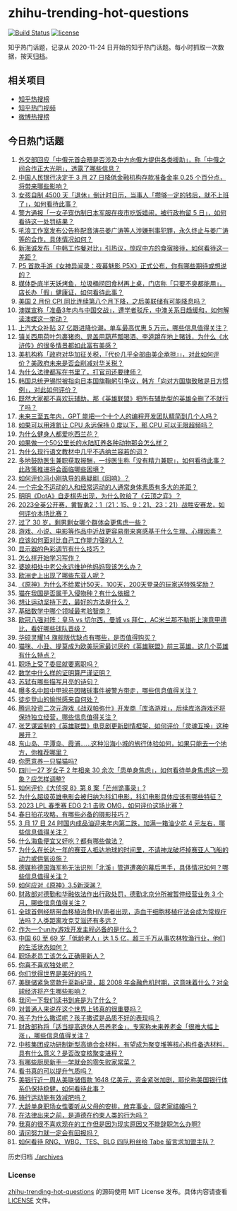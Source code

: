# zhihu-trending-hot-questions

[![Build Status](https://github.com/justjavac/zhihu-trending-hot-questions/workflows/ci/badge.svg?branch=master)](https://github.com/justjavac/zhihu-trending-hot-questions/actions)
[![license](https://img.shields.io/github/license/justjavac/zhihu-trending-hot-questions)](https://github.com/justjavac/zhihu-trending-hot-questions/blob/master/LICENSE)

知乎热门话题，记录从 2020-11-24
日开始的知乎热门话题。每小时抓取一次数据，按天[归档](./archives)。

## 相关项目

- [知乎热搜榜](https://github.com/justjavac/zhihu-trending-top-search)
- [知乎热门视频](https://github.com/justjavac/zhihu-trending-hot-video)
- [微博热搜榜](https://github.com/justjavac/weibo-trending-hot-search)

## 今日热门话题

<!-- BEGIN -->
<!-- 最后更新时间 Sat Mar 18 2023 09:40:43 GMT+0800 (China Standard Time) -->

1. [外交部回应「中俄元首会晤是否涉及中方向俄方提供各类援助」，称「中俄之间合作正大光明」，透露了哪些信息？](https://www.zhihu.com/question/590180273)
1. [中国人民银行决定于 3 月 27 日降低金融机构存款准备金率 0.25 个百分点，将带来哪些影响？](https://www.zhihu.com/question/590192359)
1. [女孩自制 4500 天「退休」倒计时日历，当事人「攒够一定的钱后，就不上班了」，如何看待此事？](https://www.zhihu.com/question/589718058)
1. [警方通报「一女子穿仿制日本军服在夜市吃饭嬉闹，被行政拘留 5 日」，如何看待这一处罚结果？](https://www.zhihu.com/question/590135182)
1. [吼浪工作室发布公告称配音演员姜广涛等人涉嫌刑事犯罪，永久终止与姜广涛等的合作，具体情况如何？](https://www.zhihu.com/question/590186792)
1. [新海诚发布「中韩工作餐对比」引热议，惊叹中方的食宿接待，如何看待这一差距？](https://www.zhihu.com/question/590175332)
1. [P5 首款手游《女神异闻录：夜幕魅影 P5X》正式公布，你有哪些期待或想说的？](https://www.zhihu.com/question/590062687)
1. [媒体卧底半天妖烤鱼，垃圾桶捞回食材再上桌，门店称「只要不臭都能用」，店长办「假」健康证，如何看待此事？](https://www.zhihu.com/question/590134918)
1. [美国 2 月份 CPI 同比连续第八个月下降，之后美联储有可能降息吗？](https://www.zhihu.com/question/589755293)
1. [澳媒宣称「准备3年内与中国交战」，遭学者驳斥，中澳关系日趋缓和，如何解读澳媒这一举动？](https://www.zhihu.com/question/590183570)
1. [上汽大众补贴 37 亿跟进降价潮，单车最高优惠 5 万元，哪些信息值得关注？](https://www.zhihu.com/question/590115276)
1. [镇关西用荷叶包裹猪肉、晁盖用葫芦瓢喝酒、李逵蹲在地上赌钱，为什么《水浒传》的很多情景都如此富有美感？](https://www.zhihu.com/question/570019489)
1. [美机构称「政府对华加征关税，『代价几乎全部由美企承担』」，对此如何评价？美政府未来是否会削减对华关税？](https://www.zhihu.com/question/590044904)
1. [为什么法律都写在书里了，打官司还要律师？](https://www.zhihu.com/question/589249552)
1. [韩国总统尹锡悦被指向日本国旗鞠躬引争议，韩方「向对方国旗致敬是日方惯例」，对此如何评价？](https://www.zhihu.com/question/590140747)
1. [既然大家都不喜欢玩辅助，那《英雄联盟》把所有辅助型的英雄全删了不就行了吗？](https://www.zhihu.com/question/583112881)
1. [未来三至五年内，GPT 能把一个十个人的编程开发团队精简到几个人吗？](https://www.zhihu.com/question/589904843)
1. [如果可以用液氮让 CPU 永远保持 0 度以下，那 CPU 可以无限超频吗？](https://www.zhihu.com/question/589892451)
1. [为什么健身人都爱吃西兰花？](https://www.zhihu.com/question/587455376)
1. [如果做一个50公里长的水陆缸养各种动物那会怎么样？](https://www.zhihu.com/question/589587890)
1. [为什么现行语文教材中几乎不选纳兰容若的词？](https://www.zhihu.com/question/27292549)
1. [多地鼓励医生兼职获取报酬，一线医生称「没有精力兼职」，如何看待此事？此政策推进将会面临哪些困境？](https://www.zhihu.com/question/590126513)
1. [如何评价冯小刚执导的悬疑剧《回响》？](https://www.zhihu.com/question/574884590)
1. [一个完全不运动的人和经常运动的人通常身体素质有多大的差距？](https://www.zhihu.com/question/31694741)
1. [明明《DotA》自走棋先出现，为什么败给了《云顶之弈》？](https://www.zhihu.com/question/589316835)
1. [2023全英公开赛，黄智勇2：1（21：15、9：21、23：21）战胜安赛龙，如何评价本场比赛？](https://www.zhihu.com/question/590066611)
1. [过了 30 岁，剩男剩女哪个群体会更焦虑一些？](https://www.zhihu.com/question/586919998)
1. [游戏、小说、电影等作品中近战更容易带来爽感基于什么生理、心理因素？](https://www.zhihu.com/question/589932990)
1. [应该如何面对比自己工作能力强的人？](https://www.zhihu.com/question/586770135)
1. [显示器的色彩调节有什么技巧？](https://www.zhihu.com/question/589566197)
1. [怎么样开始学习写作？](https://www.zhihu.com/question/475786728)
1. [婆媳相处中老公永远维护他妈妈我该怎么办？](https://www.zhihu.com/question/380597568)
1. [欧洲史上出现了哪些东亚人呢？](https://www.zhihu.com/question/589931505)
1. [《原神》为什么不给累计50天，100天，200天登录的玩家送特殊奖励？](https://www.zhihu.com/question/590015623)
1. [猫在我国是否属于入侵物种？有什么依据？](https://www.zhihu.com/question/589624372)
1. [想让运动坚持下去，最好的方法是什么？](https://www.zhihu.com/question/585937132)
1. [基础数学中哪个领域最考验智商？](https://www.zhihu.com/question/589273570)
1. [欧冠八强对阵：皇马 vs 切尔西，曼城 vs 拜仁，AC米兰那不勒斯上演意甲德比，看好哪些球队晋级？](https://www.zhihu.com/question/590226354)
1. [华硕灵耀14 旗舰版优缺点有哪些，是否值得购买？](https://www.zhihu.com/question/590053752)
1. [猫咪、小丑、提莫成为欧美玩家最讨厌的《英雄联盟》前三英雄，这几个英雄有什么特点？](https://www.zhihu.com/question/589920939)
1. [职场上受了委屈就要离职吗？](https://www.zhihu.com/question/584116148)
1. [数学中什么样的证明算严谨证明？](https://www.zhihu.com/question/589540618)
1. [苏轼有哪些描写月亮的诗句？](https://www.zhihu.com/question/583007070)
1. [曝多名中超中甲球员因赌球事件被警方带走，哪些信息值得关注？](https://www.zhihu.com/question/590185420)
1. [徒步登山的愉悦感来自何处？](https://www.zhihu.com/question/588085905)
1. [腾讯投资二次元游戏《战双帕弥什》开发商「库洛游戏」，后续库洛游戏还将保持独立经营，哪些信息值得关注？](https://www.zhihu.com/question/590168310)
1. [张艺谋监制的《英雄联盟》电竞剧更新剧情框架，如何评价「灵魂互换」这种展开？](https://www.zhihu.com/question/589921578)
1. [东山岛、平潭岛、霞浦......这种沿海小城的旅行体验如何，如果只能去一个地方，你推荐哪里？](https://www.zhihu.com/question/588296625)
1. [你愿意养一只猫猫吗?](https://www.zhihu.com/question/588390775)
1. [四川一27 岁女子 2 年相亲 30 余次「患单身焦虑」，如何看待单身焦虑这一现象？应怎样调整?](https://www.zhihu.com/question/589976780)
1. [如何评价《大侦探 8》第 8 案「芒州诡事录」?](https://www.zhihu.com/question/589905458)
1. [为什么超级英雄电影会被归纳为科幻电影，科幻电影具体应该有哪些特征？](https://www.zhihu.com/question/388774899)
1. [2023 LPL 春季赛 EDG 2:1 击败 OMG，如何评价这场比赛？](https://www.zhihu.com/question/590231976)
1. [春日拍花攻略，有哪些必备的摄影技巧？](https://www.zhihu.com/question/589915697)
1. [3 月 17 日 24 时国内成品油迎来年内第二跌，加满一箱油少花 4 元左右，哪些信息值得关注？](https://www.zhihu.com/question/590107332)
1. [什么海鱼便宜又好吃？都有哪些做法？](https://www.zhihu.com/question/320233121)
1. [为什么在长达一年的赛亚人抵达地球的时间里，不请神龙破坏掉赛亚人飞船的动力或供氧设施？](https://www.zhihu.com/question/588783811)
1. [德媒称德国海军称无法识别「北溪」管道遭袭的幕后黑手，具体情况如何？哪些信息值得关注？](https://www.zhihu.com/question/590115611)
1. [如何应对《原神》3.5新深渊？](https://www.zhihu.com/question/589927150)
1. [财政部对德勤和华融依法作出行政处罚，德勤北京分所被暂停经营业务 3 个月，哪些信息值得关注？](https://www.zhihu.com/question/590185632)
1. [全球首例经脐带血移植治愈HIV患者出现，造血干细胞移植疗法会成为常规疗法吗？人类距离攻克艾滋还有多远？](https://www.zhihu.com/question/590105619)
1. [作为一个unity游戏开发主程必备的是什么？](https://www.zhihu.com/question/298105974)
1. [中国 60 至 69 岁「低龄老人」达 1.5 亿，超三千万从事农林牧渔行业，他们的生活状态如何？](https://www.zhihu.com/question/590114423)
1. [职场老员工该怎么正确带新人？](https://www.zhihu.com/question/583244393)
1. [你喜不喜欢独处呢？](https://www.zhihu.com/question/589517570)
1. [你们觉得世界是美好的吗？](https://www.zhihu.com/question/589860557)
1. [美联储紧急贷款升至新纪录，超 2008 年金融危机时期，这意味着什么？对全球经济将产生哪些影响？](https://www.zhihu.com/question/590145912)
1. [我问一下我们读书到底是为了什么？](https://www.zhihu.com/question/590134400)
1. [对普通人来说在这个世界上钱真的很重要吗？](https://www.zhihu.com/question/589850941)
1. [孩子为什么撒谎呢？孩子撒谎是品质不好的表现吗？](https://www.zhihu.com/question/588441216)
1. [财政部称将「适当提高退休人员养老金」，专家称未来养老金「很难大幅上涨」，哪些信息值得关注？](https://www.zhihu.com/question/590133455)
1. [中核集团成功研制新型高熵合金材料，有望成为聚变堆等核心构件备选材料，具有什么意义？是否改变核聚变进程？](https://www.zhihu.com/question/589585654)
1. [有哪些厨房新手一学就会的零失败家常菜？](https://www.zhihu.com/question/587195573)
1. [看书真的可以提升气质吗？](https://www.zhihu.com/question/586833031)
1. [美银行近一周从美联储借款 1648 亿美元，资金紧张加剧，耶伦称美国银行体系仍保持稳健，如何看待此事？](https://www.zhihu.com/question/590111269)
1. [骑行运动能有效减肥吗？](https://www.zhihu.com/question/585551587)
1. [大龄单身职场女性要听从父母的安排，放弃事业，回老家结婚吗？](https://www.zhihu.com/question/586918482)
1. [在法律出来之前，是道德在约束人类的行为吗？](https://www.zhihu.com/question/580112138)
1. [我真的很不喜欢现在的工作但是因为现实原因又不能辞职怎么办啊?](https://www.zhihu.com/question/589850764)
1. [请问努力就一定会有回报吗？](https://www.zhihu.com/question/589410340)
1. [如何看待 RNG、WBG、TES、BLG 四队粉丝给 Tabe 留言求加盟主队？](https://www.zhihu.com/question/589920704)

<!-- END -->

历史归档 [./archives](./archives)

### License

[zhihu-trending-hot-questions](https://github.com/justjavac/zhihu-trending-hot-questions)
的源码使用 MIT License 发布。具体内容请查看 [LICENSE](./LICENSE) 文件。
